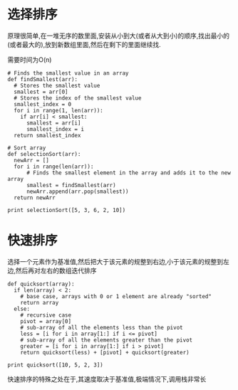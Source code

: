 
# 选择排序

原理很简单,在一堆无序的数里面,安装从小到大(或者从大到小)的顺序,找出最小的(或者最大的),放到新数组里面,然后在剩下的里面继续找.

需要时间为O(n)

```
# Finds the smallest value in an array
def findSmallest(arr):
  # Stores the smallest value
  smallest = arr[0]
  # Stores the index of the smallest value
  smallest_index = 0
  for i in range(1, len(arr)):
    if arr[i] < smallest:
      smallest = arr[i]
      smallest_index = i
  return smallest_index

# Sort array
def selectionSort(arr):
  newArr = []
  for i in range(len(arr)):
      # Finds the smallest element in the array and adds it to the new array
      smallest = findSmallest(arr)
      newArr.append(arr.pop(smallest))
  return newArr

print selectionSort([5, 3, 6, 2, 10])
```

# 快速排序

选择一个元素作为基准值,然后把大于该元素的规整到右边,小于该元素的规整到左边,然后再对左右的数组迭代排序

```
def quicksort(array):
  if len(array) < 2:
    # base case, arrays with 0 or 1 element are already "sorted"
    return array
  else:
    # recursive case
    pivot = array[0]
    # sub-array of all the elements less than the pivot
    less = [i for i in array[1:] if i <= pivot]
    # sub-array of all the elements greater than the pivot
    greater = [i for i in array[1:] if i > pivot]
    return quicksort(less) + [pivot] + quicksort(greater)

print quicksort([10, 5, 2, 3])
```

快速排序的特殊之处在于,其速度取决于基准值,极端情况下,调用栈非常长
